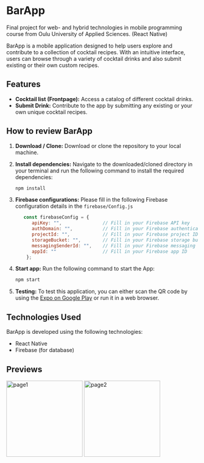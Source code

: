 # BarApp

Final project for web- and hybrid technologies in mobile programming course from Oulu University of Applied Sciences. (React Native)

BarApp is a mobile application designed to help users explore and contribute to a collection of cocktail recipes. With an intuitive interface, users can browse through a variety of cocktail drinks and also submit existing or their own custom recipes.

## Features

- **Cocktail list (Frontpage):** Access a catalog of different cocktail drinks.
- **Submit Drink:** Contribute to the app by submitting any existing or your own unique cocktail recipes.

## How to review BarApp

1. **Download / Clone:** Download or clone the repository to your local machine.
2. **Install dependencies:** Navigate to the downloaded/cloned directory in your terminal and run the following command to install the required dependencies:
    ```sh
    npm install
3. **Firebase configurations:** Please fill in the following Firebase configuration details in the `firebase/Config.js`

    ```javascript
       const firebaseConfig = {
          apiKey: "",               // Fill in your Firebase API key
          authDomain: "",           // Fill in your Firebase authentication domain
          projectId: "",            // Fill in your Firebase project ID
          storageBucket: "",        // Fill in your Firebase storage bucket
          messagingSenderId: "",    // Fill in your Firebase messaging sender ID
          appId: ""                 // Fill in your Firebase app ID
        };
    ```

5. **Start app:**  Run the following command to start the App:
    ```sh
    npm start
    
6. **Testing:** To test this application, you can either scan the QR code by using the [Expo on Google Play](https://play.google.com/store/apps/details?id=host.exp.exponent&hl=en_US&pli=1) or run it in a web browser.

## Technologies Used

BarApp is developed using the following technologies:

- React Native
- Firebase (for database)
  
## Previews
<img src="https://github.com/NicoJstudent/BaariApp/assets/127749524/3c2cdc20-b5f8-49bc-9b49-01c26883db2c" alt="page1" width="200">
<img src="https://github.com/NicoJstudent/BaariApp/assets/127749524/c29ab8ac-b527-4b17-99d7-d029a83ea3fe" alt="page2" width="200">
